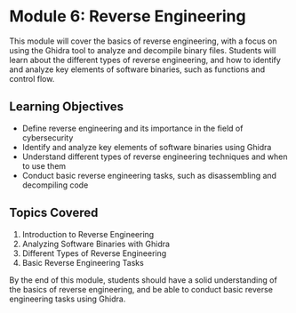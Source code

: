 # Module 6: Reverse Engineering

This module will cover the basics of reverse engineering, with a focus on using the Ghidra tool to analyze and decompile binary files. Students will learn about the different types of reverse engineering, and how to identify and analyze key elements of software binaries, such as functions and control flow.

## Learning Objectives

- Define reverse engineering and its importance in the field of cybersecurity
- Identify and analyze key elements of software binaries using Ghidra
- Understand different types of reverse engineering techniques and when to use them
- Conduct basic reverse engineering tasks, such as disassembling and decompiling code

## Topics Covered

1. Introduction to Reverse Engineering
2. Analyzing Software Binaries with Ghidra
3. Different Types of Reverse Engineering
4. Basic Reverse Engineering Tasks

By the end of this module, students should have a solid understanding of the basics of reverse engineering, and be able to conduct basic reverse engineering tasks using Ghidra.
